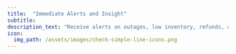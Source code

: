 ```yaml
---
title:  "Immediate Alerts and Insight"
subtitle:
description_text: "Receive alerts on outages, low inventory, refunds, and more. We watch your shop 24/7, so you can resolve issues before they become critical. "
icon:
  img_path: /assets/images/check-simple-line-icons.png
---
```

